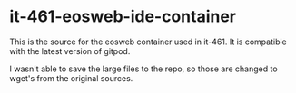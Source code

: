 # it-461-eosweb-ide-container
This is the source for the eosweb container used in it-461.  It is compatible with the latest version of gitpod.

I wasn't able to save the large files to the repo, so those are changed to wget's from the original sources.

